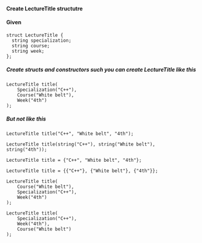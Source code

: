 #### Create LectureTitle structutre ####

#### Given

```
struct LectureTitle {
  string specialization;
  string course;
  string week;
};
```

##### Create structs and constructors such you can create LectureTitle like this
```
LectureTitle title(
    Specialization("C++"),
    Course("White belt"),
    Week("4th")
);
```

##### But not like this
```
LectureTitle title("C++", "White belt", "4th");

LectureTitle title(string("C++"), string("White belt"), string("4th"));

LectureTitle title = {"C++", "White belt", "4th"};

LectureTitle title = {{"C++"}, {"White belt"}, {"4th"}};

LectureTitle title(
    Course("White belt"),
    Specialization("C++"),
    Week("4th")
);

LectureTitle title(
    Specialization("C++"),
    Week("4th"),
    Course("White belt")
);
```

